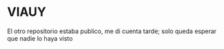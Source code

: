 # VIAUY
El otro repositorio estaba publico, me di cuenta tarde; solo queda esperar que nadie lo haya visto
